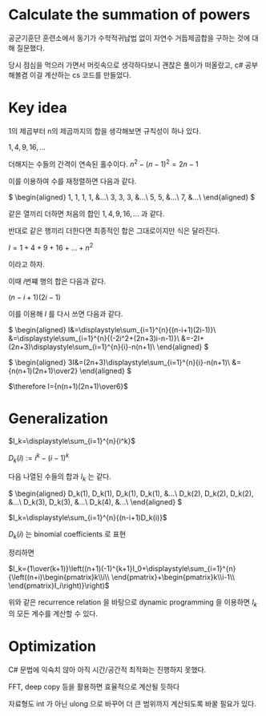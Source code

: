 # Calculate the summation of powers

공군기훈단 훈련소에서 동기가 수학적귀납법 없이 자연수 거듭제곱합을 구하는 것에 대해 질문했다.

당시 점심을 먹으러 가면서 머릿속으로 생각하다보니 괜찮은 풀이가 떠올랐고, c# 공부해볼겸 이걸 계산하는 cs 코드를 만들었다.

# Key idea

1의 제곱부터 n의 제곱까지의 합을 생각해보면 규칙성이 하나 있다.

$1, 4, 9, 16, ...$

더해지는 수들의 간격이 연속된 홀수이다. $n^2-(n-1)^2=2n-1$

이를 이용하여 수를 재정렬하면 다음과 같다.

$
\begin{aligned}
1, 1, 1, 1, &...\\
3, 3, 3, &...\\
5, 5, &...\\
7, &...\\
\end{aligned}
$

같은 열끼리 더하면 처음의 합인 $1, 4, 9, 16, ...$ 과 같다.

반대로 같은 행끼리 더한다면 최종적인 합은 그대로이지만 식은 달라진다.

$I=1+4+9+16+...+n^2$

이라고 하자.

이때 $i$번쨰 행의 합은 다음과 같다.

$(n-i+1)(2i-1)$

이를 이용해 $I$ 를 다시 쓰면 다음과 같다.

$
\begin{aligned}
I&=\displaystyle\sum_{i=1}^{n}{(n-i+1)(2i-1)}\\
&=\displaystyle\sum_{i=1}^{n}{(-2i^2+(2n+3)i-n-1)}\\
&=-2I+(2n+3)\displaystyle\sum_{i=1}^{n}{i}-n(n+1)\\
\end{aligned}
$

$
\begin{aligned}
3I&=(2n+3)\displaystyle\sum_{i=1}^{n}{i}-n(n+1)\\
&={n(n+1)(2n+1)\over2}
\end{aligned}
$

$\therefore I={n(n+1)(2n+1)\over6}$

# Generalization

$I_k=\displaystyle\sum_{i=1}^{n}{i^k}$

$D_k(i):=i^k-(i-1)^k$

다음 나열된 수들의 합과 $I_k$ 는 같다.

$
\begin{aligned}
D_k(1), D_k(1), D_k(1), D_k(1), &...\\
D_k(2), D_k(2), D_k(2), &...\\
D_k(3), D_k(3), &...\\
D_k(4), &...\\
\end{aligned}
$

$I_k=\displaystyle\sum_{i=1}^{n}{(n-i+1)D_k(i)}$

$D_k(i)$ 는 binomial coefficients 로 표현

정리하면

$I_k={1\over(k+1)}\left((n+1)(-1)^{k+1}I_0+\displaystyle\sum_{i=1}^{n}{\left((n+i)\begin{pmatrix}k\\i\\ \end{pmatrix}+\begin{pmatrix}k\\i-1\\ \end{pmatrix}I_i\right)}\right)$

위와 같은 recurrence relation 을 바탕으로 dynamic programming 을 이용하면 $I_k$ 의 모든 계수를 계산할 수 있다.

# Optimization

C# 문법에 익숙치 않아 아직 시간/공간적 최적화는 진행하지 못했다.

FFT, deep copy 등을 활용하면 효율적으로 계산될 듯하다

자료형도 int 가 아닌 ulong 으로 바꾸어 더 큰 범위까지 계산되도록 바꿀 필요가 있다.

